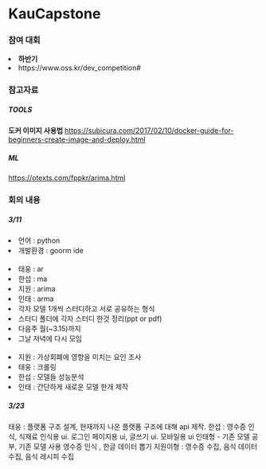 # KauCapstone

### 참여 대회 
  <li> <strong> 하반기 </strong></li>
    <li> https://www.oss.kr/dev_competition# </li>



### 참고자료 ###
  ##### TOOLS #####
   <strong>도커 이미지 사용법   </strong>
   https://subicura.com/2017/02/10/docker-guide-for-beginners-create-image-and-deploy.html 
  
  ##### ML ######
  
  https://otexts.com/fppkr/arima.html 
  
  
  
  ### 회의 내용 ###
  
  ##### 3/11 #####
  <li>언어 : python</li>
  <li>개발환경 : goorm ide</li>
  </br>
  <li>태웅 : ar</li>
  <li>한섭 : ma</li>
  <li>지원 : arima</li>
  <li>인태 : arma</li>
  <li>각자 모델 1개씩 스터디하고 서로 공유하는 형식</li>
  <li>스터디 폴더에 각자 스터디 한것 정리(ppt or pdf)</li>
  <li>다음주 월(~3.15)까지</li>
  <li>그날 저녁에 다시 모임</li>
  </br>
  <li>지원 : 가상회폐에 영향을 미치는 요인 조사</li>
  <li>태웅 : 크롤링</li>
  <li>한섭 : 모델들 성능분석</li>
  <li>인태 : 간단하게 새로운 모델 한개 제작</li>

  ##### 3/23 #####
  
  태웅 : 플랫폼 구조 설계, 현재까지 나온 플랫폼 구조에 대해 api 제작.
  한섭 :  영수증 인식, 식재료 인식용 ui.  로그인 페이지용 ui, 글쓰기 ui. 모바일용 ui
  인태형 - 기존 모델 공부, 기존 모델 사용 영수증 인식 , 한글 데이터 뽑기
  지원이형 : 영수증 수집, 음식 데이터 수집, 음식 레시피 수집
